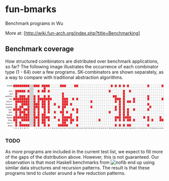 # fun-bmarks
Benchmark programs in Wu


More at: [http://wiki.fun-arch.org/index.php?title=Benchmarking]


## Benchmark coverage

How structured combinators are distributed over benchmark applications, so far? The following image illustrates the occurrence of each combinator type (1 - 64) over a few programs. SK-combinators are shown separately, as a way to compare with traditional abstraction algorithms. 

![Combinator types over benchmark applications.](/eval/coverage.png)

### TODO

As more programs are included in the current test list, we expect to fill more of the gaps of the distribution above. However, this is not guaranteed. Our observation is that most Haskell benchmarks from ![nofib](https://github.com/ghc/nofib/) end up using similar data structures and recursion patterns. The result is that these programs tend to cluster around a few reduction patterns.
